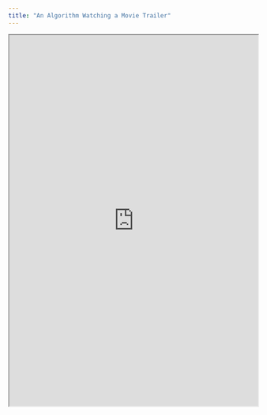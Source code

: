 ```yaml
---
title: "An Algorithm Watching a Movie Trailer"
---
```



<iframe height="750" width="100%" src="https://ewelton.github.io/ktest/wiki.html#An%20Algorithm%20Watching%20a%20Movie%20Trailer"></iframe>

